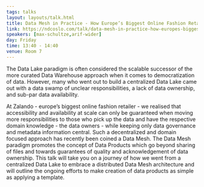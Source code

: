 ```yaml
---
tags: talks
layout: layouts/talk.html
title: Data Mesh in Practice - How Europe’s Biggest Online Fashion Retailer Goes Beyond the Data Lake
link: https://ndcoslo.com/talk/data-mesh-in-practice-how-europes-biggest-online-fashion-retailer-goes-beyond-the-data-lake/
speakers: [max-schultze,arif-wider]
day: Friday
time: 13:40 - 14:40
venue: Room 7
---
```

The Data Lake paradigm is often considered the scalable successor of the more curated Data Warehouse approach when it comes to democratization of data. However, many who went out to build a centralized Data Lake came out with a data swamp of unclear responsibilities, a lack of data ownership, and sub-par data availability.

At Zalando - europe’s biggest online fashion retailer - we realised that accessibility and availability at scale can only be guaranteed when moving more responsibilities to those who pick up the data and have the respective domain knowledge - the data owners - while keeping only data governance and metadata information central. Such a decentralized and domain focused approach has recently been coined a Data Mesh.
The Data Mesh paradigm promotes the concept of Data Products which go beyond sharing of files and towards guarantees of quality and acknowledgement of data ownership.
This talk will take you on a journey of how we went from a centralized Data Lake to embrace a distributed Data Mesh architecture and will outline the ongoing efforts to make creation of data products as simple as applying a template.